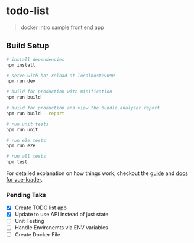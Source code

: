 # todo-list

> docker intro sample front end app

## Build Setup

``` bash
# install dependencies
npm install

# serve with hot reload at localhost:9090
npm run dev

# build for production with minification
npm run build

# build for production and view the bundle analyzer report
npm run build --report

# run unit tests
npm run unit

# run e2e tests
npm run e2e

# run all tests
npm test
```

For detailed explanation on how things work, checkout the [guide](http://vuejs-templates.github.io/webpack/) and [docs for vue-loader](http://vuejs.github.io/vue-loader).

### Pending Taks

- [x] Create TODO list app
- [x] Update to use API instead of just state
- [ ] Unit Testing
- [ ] Handle Environemts via ENV variables
- [ ] Create Docker File